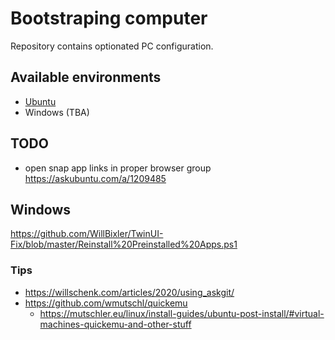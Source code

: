 # Bootstraping computer

Repository contains optionated PC configuration.

## Available environments

* [Ubuntu](doc/Ubuntu)
* Windows (TBA)

## TODO

* open snap app links in proper browser group https://askubuntu.com/a/1209485

## Windows

https://github.com/WillBixler/TwinUI-Fix/blob/master/Reinstall%20Preinstalled%20Apps.ps1

### Tips

* https://willschenk.com/articles/2020/using_askgit/
* https://github.com/wmutschl/quickemu
    * https://mutschler.eu/linux/install-guides/ubuntu-post-install/#virtual-machines-quickemu-and-other-stuff
